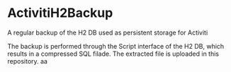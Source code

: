 # ActivitiH2Backup
A regular backup of the H2 DB used as persistent storage for Activiti

The backup is performed through the Script interface of the H2 DB, which results in a compressed SQL filade. The extracted file is uploaded in this repository.
aa